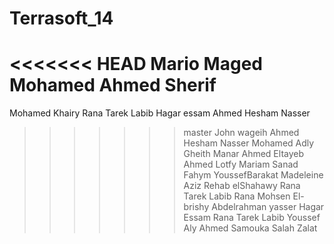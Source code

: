 Terrasoft_14
============
<<<<<<< HEAD
Mario Maged
Mohamed Ahmed Sherif
=======

Mohamed Khairy
Rana Tarek Labib
Hagar essam
Ahmed Hesham Nasser
>>>>>>> master
John wageih
Ahmed Hesham Nasser
Mohamed Adly Gheith
Manar Ahmed Eltayeb Ahmed Lotfy
Mariam Sanad Fahym
YoussefBarakat
Madeleine Aziz
Rehab elShahawy
Rana Tarek Labib
Rana Mohsen El-brishy
Abdelrahman yasser
Hagar Essam
Rana Tarek Labib
Youssef Aly
Ahmed Samouka
Salah Zalat


